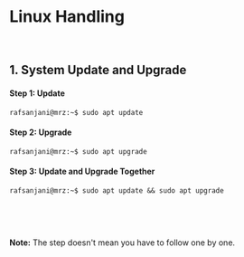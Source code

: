 
# Linux Handling

&nbsp;

## 1. System Update and Upgrade
#### Step 1: Update
```console
rafsanjani@mrz:~$ sudo apt update 
```

#### Step 2: Upgrade
```console
rafsanjani@mrz:~$ sudo apt upgrade 
```

#### Step 3: Update and Upgrade Together
```console
rafsanjani@mrz:~$ sudo apt update && sudo apt upgrade 
```

&nbsp;


&nbsp;
&nbsp;

**Note:** The step doesn't mean you have to follow one by one.
